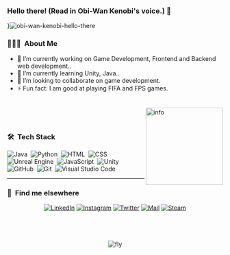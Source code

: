 ### Hello there! (Read in Obi-Wan Kenobi's voice.) 👋


}![obi-wan-kenobi-hello-there](https://user-images.githubusercontent.com/87565365/192162942-31df9a3e-84a9-42fb-8892-2aad133e1174.gif)



### 👨🏻‍💻 &nbsp;About Me

- 🔭 I’m currently working on Game Development, Frontend and Backend web development..
- 🌱 I’m currently learning Unity, Java..
- 👯 I’m looking to collaborate on game development.
- ⚡ Fun fact: I am good at playing FIFA and FPS games.
<br><br>

<img height="180em" alt="info" src="https://github-readme-stats-eight-theta.vercel.app/api/top-langs/?username=ugurcansezgin&layout=compact&langs_count=8&theme=algolia" align="right"/>

<br><br>



### 🛠 &nbsp;Tech Stack
![Java](https://img.shields.io/badge/JAVA-E34F26?style=for-the-badge&logo=java&logoColor=white)&nbsp;
![Python](https://img.shields.io/badge/PYTHON-E34F26?style=for-the-badge&logo=python&logoColor=white)&nbsp;
![HTML](https://img.shields.io/badge/HTML5-E34F26?style=for-the-badge&logo=html5&logoColor=white)&nbsp;
![CSS](https://img.shields.io/badge/CSS3-1572B6?style=for-the-badge&logo=css3&logoColor=white)&nbsp;
![Unreal Engine](https://img.shields.io/badge/UNREALENGINE-E34F26?style=for-the-badge&logo=unrealengine&logoColor=white)&nbsp;
![JavaScript](https://img.shields.io/badge/JavaScript-F7DF1E?style=for-the-badge&logo=javascript&logoColor=black)&nbsp;
![Unity](https://img.shields.io/badge/UNITY-E34F26?style=for-the-badge&logo=unity&logoColor=white)&nbsp;
![GitHub](https://img.shields.io/badge/GitHub-100000?style=for-the-badge&logo=github&logoColor=white)&nbsp;
![Git](https://img.shields.io/badge/-Git-05122A?style=for-the-badge&logo=git)&nbsp;
![Visual Studio Code](https://img.shields.io/badge/-VS%20Code-05122A?style=for-the-badge&logo=visual-studio-code&logoColor=007ACC)&nbsp;<hr>





### 🤝 &nbsp;Find me elsewhere 
<div align="center">
<a href="https://www.linkedin.com/in/ugurcs/" target="_blank"><img src="https://img.shields.io/badge/LinkedIn-0077B5?style=for-the-badge&logo=linkedin&logoColor=white" alt="LinkedIn"></a>
<a href="https://www.instagram.com/ugurcansezgin/" target="_blank"><img src="https://img.shields.io/badge/Instagram-E4405F?style=for-the-badge&logo=instagram&logoColor=white" alt="Instagram"></a>
<a href="https://twitter.com/ugurcsezgin" target="_blank"><img src="https://img.shields.io/badge/Twitter-1DA1F2?style=for-the-badge&logo=twitter&logoColor=white" alt="Twitter"></a>
<a href="mailto:ugurcan807@gmail.com" target="_blank"><img src="https://img.shields.io/badge/Gmail-D14836?style=for-the-badge&logo=gmail&logoColor=white" alt="Mail"></a>
<a href="https://steamcommunity.com/id/leous/" target="_blank"><img src="https://img.shields.io/badge/leous-000000?style=for-the-badge&logo=steam&logoColor=white" alt="Steam"></a>
</div>
<br><br>
<br><br>



<div align="center"><img alt="fly" src="https://www.halildurmus.com/wp-content/uploads/2020/06/444-codes.jpg" /></div> </br></br>

